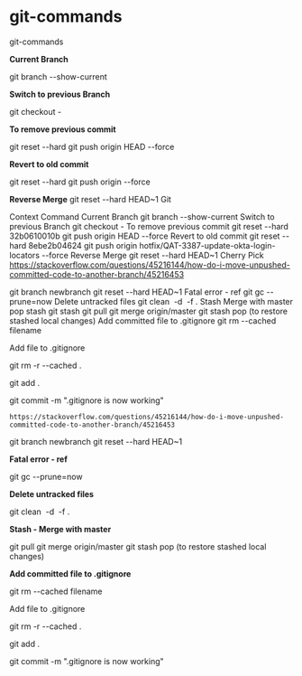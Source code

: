 # git-commands
git-commands


**Current Branch**	

git branch --show-current


**Switch to previous Branch**	

git checkout -

**To remove previous commit**	

git reset --hard <commit-id>
git push origin HEAD --force


**Revert to old commit**	

git reset --hard <commit-id>
git push origin <branch> --force

**Reverse Merge**
	git reset --hard HEAD~1
Git

Context	Command
Current Branch	git branch --show-current
Switch to previous Branch	git checkout -
To remove previous commit	git reset --hard 32b0610010b
git push origin HEAD --force
Revert to old commit	git reset --hard 8ebe2b04624
git push origin hotfix/QAT-3387-update-okta-login-locators --force
Reverse Merge
	git reset --hard HEAD~1
Cherry Pick	https://stackoverflow.com/questions/45216144/how-do-i-move-unpushed-committed-code-to-another-branch/45216453

git branch newbranch
git reset --hard HEAD~1
Fatal error - ref	git gc --prune=now
Delete untracked files	git clean  -d  -f .
Stash 
Merge with master pop stash	git stash
git pull
git merge origin/master
git stash pop (to restore stashed local changes)
Add committed file to .gitignore	git rm --cached filename

Add file to .gitignore

git rm -r --cached .

git add .

git commit -m ".gitignore is now working"
	
	https://stackoverflow.com/questions/45216144/how-do-i-move-unpushed-committed-code-to-another-branch/45216453

git branch newbranch
git reset --hard HEAD~1


**Fatal error - ref**

git gc --prune=now


**Delete untracked files**	

git clean  -d  -f .

**Stash - Merge with master** 

git pull
git merge origin/master
git stash pop (to restore stashed local changes)


**Add committed file to .gitignore**	

git rm --cached filename

Add file to .gitignore

git rm -r --cached .

git add .

git commit -m ".gitignore is now working"
	
